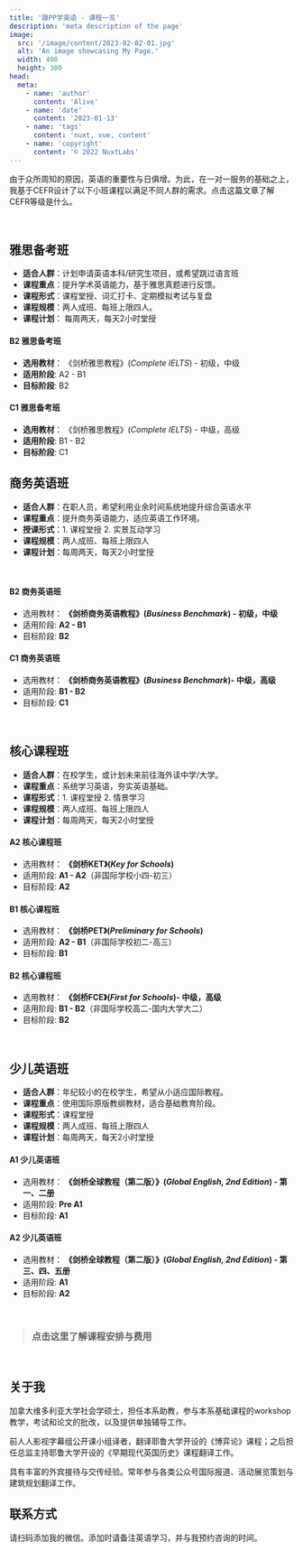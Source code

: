```yaml
---
title: '跟PP学英语 - 课程一览'
description: 'meta description of the page'
image:
  src: '/image/content/2023-02-02-01.jpg'
  alt: 'An image showcasing My Page.'
  width: 400
  height: 300
head:
  meta:
    - name: 'author'
      content: 'Alive'
    - name: 'date'
      content: '2023-01-13'
    - name: 'tags'
      content: 'nuxt, vue, content'
    - name: 'copyright'
      content: '© 2022 NuxtLabs'
---
```



由于众所周知的原因，英语的重要性与日俱增。为此，在一对一服务的基础之上，我基于CEFR设计了以下小班课程以满足不同人群的需求。点击这篇文章了解CEFR等级是什么。

<!-- ![](https://files.mdnice.com/user/1365/bb739c29-c616-4d8c-8a1e-f5d4f049eb76.png) -->

<!--more-->

<br>

## 雅思备考班
- **适合人群**：计划申请英语本科/研究生项目，或希望跳过语言班
- **课程重点**：提升学术英语能力，基于雅思真题进行反馈。
- **课程形式**：课程堂授、词汇打卡、定期模拟考试与复盘 
- **课程规模**：两人成班、每班上限四人。
- **课程计划**： 每周两天，每天2小时堂授


<!-- ![](https://files.mdnice.com/user/1365/15e8636e-953a-44d9-b6d3-997c41b848b8.png) -->

#### B2 雅思备考班
- **选用教材**： 《剑桥雅思教程》(*Complete IELTS*) - 初级，中级
- **适用阶段**: A2 - B1
- **目标阶段**: B2

#### C1 雅思备考班
- **选用教材**： 《剑桥雅思教程》(*Complete IELTS*) - 中级，高级
- **适用阶段**: B1 - B2
- **目标阶段**: C1

## 商务英语班
- **适合人群**：在职人员，希望利用业余时间系统地提升综合英语水平
- **课程重点**：提升商务英语能力，适应英语工作环境。
- **授课形式**：1. 课程堂授 2. 实景互动学习
- **课程规模**：两人成班、每班上限四人
- **课程计划**：每周两天，每天2小时堂授

<!-- ![](https://files.mdnice.com/user/1365/cc7b30ff-5175-444a-9695-6c5affff56b0.png) -->

<br>

#### B2 商务英语班
- 选用教材： **《剑桥商务英语教程》(*Business Benchmark*) - 初级，中级**
- 适用阶段: **A2 - B1**
- 目标阶段: **B2**

#### C1 商务英语班
- 选用教材： **《剑桥商务英语教程》(*Business Benchmark*)- 中级，高级**
- 适用阶段: **B1 - B2**
- 目标阶段: **C1**

<br>

## 核心课程班
- **适合人群**：在校学生，或计划未来前往海外读中学/大学。
- **课程重点**：系统学习英语，夯实英语基础。
- **课程形式**：1. 课程堂授 2. 情景学习
- **课程规模**：两人成班、每班上限四人
- **课程计划**：每周两天，每天2小时堂授

<!-- ![](https://files.mdnice.com/user/1365/9af5dbb3-b50e-48c3-a29e-d12d9432eff9.png) -->

#### A2 核心课程班
- 选用教材： **《剑桥KET》(*Key for Schools*)**
- 适用阶段: **A1 - A2**（非国际学校小四-初三）
- 目标阶段: **A2**

#### B1 核心课程班
- 选用教材： **《剑桥PET》(*Preliminary for Schools*)**
- 适用阶段: **A2 - B1**（非国际学校初二-高三）
- 目标阶段: **B1**

#### B2 核心课程班
- 选用教材： **《剑桥FCE》(*First for Schools*)- 中级，高级**
- 适用阶段: **B1 - B2**（非国际学校高二-国内大学大二）
- 目标阶段: **B2**

<br>

## 少儿英语班
- **适合人群**：年纪较小的在校学生，希望从小适应国际教程。
- **课程重点**：使用国际原版教纲教材，适合基础教育阶段。
- **课程形式**：课程堂授
- **课程规模**：两人成班、每班上限四人
- **课程计划**：每周两天，每天2小时堂授
<!-- ![](https://files.mdnice.com/user/1365/ab3ee352-214a-4e77-9bd5-7be7bd5305f1.png) -->

#### A1 少儿英语班
- 选用教材： **《剑桥全球教程（第二版）》(*Global English, 2nd Edition*) - 第一、二册**
- 适用阶段: **Pre A1**
- 目标阶段: **A1**

#### A2 少儿英语班
- 选用教材： **《剑桥全球教程（第二版）》(*Global English, 2nd Edition*) - 第三、四、五册**
- 适用阶段: **A1**
- 目标阶段: **A2**

<br>

> ### 点击这里了解课程安排与费用

<br>



## 关于我
加拿大维多利亚大学社会学硕士，担任本系助教，参与本系基础课程的workshop教学，考试和论文的批改，以及提供单独辅导工作。

前人人影视字幕组公开课小组译者，翻译耶鲁大学开设的《博弈论》课程；之后担任总监主持耶鲁大学开设的《早期现代英国历史》课程翻译工作。

具有丰富的外宾接待与交传经验。常年参与各类公众号国际报道、活动展览策划与建筑规划翻译工作。


## 联系方式
请扫码添加我的微信。添加时请备注英语学习，并与我预约咨询的时间。

<!-- ![](https://files.mdnice.com/user/1365/db4fa854-5903-4e8d-a496-687324e06cd0.png) -->



